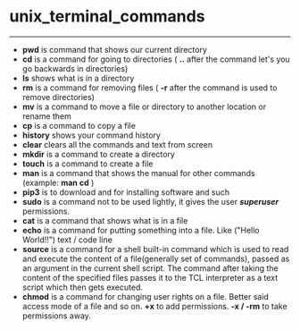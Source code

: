 # unix_terminal_commands
---
- **pwd** is command that shows our current directory
- **cd** is a command for going to directories ( **..** after the command let's you go backwards in directories)
- **ls** shows what is in a directory
- **rm** is a command for removing files ( **-r** after the command is used to remove directories)
- **mv** is a command to move a file or directory to another location or rename them
- **cp** is a command to copy a file
- **history** shows your command history
- **clear** clears all the commands and text from screen
- **mkdir** is a command to create a directory
- **touch** is a command to create a file
- **man** is a command that shows the manual for other commands (example: **man cd** )
- **pip3** is to download and for installing software and such
- **sudo** is a command not to be used lightly, it gives the user _**superuser**_ permissions.
- **cat** is a command that shows what is in a file
- **echo** is a command for putting something into a file. Like ("Hello World!!") text / code line
- **source** is a command for a shell built-in command which is used to read and execute the content of a file(generally set of commands), passed as an argument in the current shell script. The command after taking the content of the specified files passes it to the TCL interpreter as a text script which then gets executed.
- **chmod** is a command for changing user rights on a file. Better said access mode of a file and so on. **+x** to add permissions. **-x / -rm** to take permissions away.
